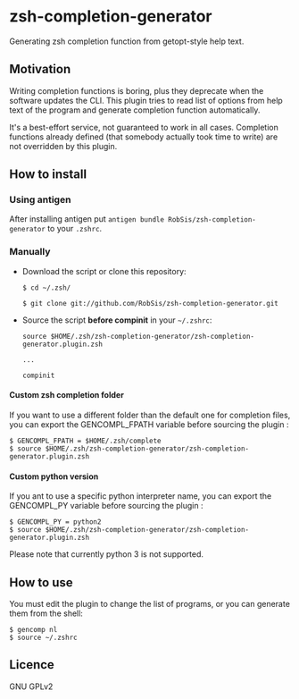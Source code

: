 zsh-completion-generator
========================

Generating zsh completion function from getopt-style help text.


Motivation
----------
Writing completion functions is boring, plus they deprecate when
the software updates the CLI. This plugin tries to read list of options
from help text of the program and generate completion function automatically.

It's a best-effort service, not guaranteed to work in all cases.
Completion functions already defined (that somebody actually took time to write)
are not overridden by this plugin.


How to install
--------------
### Using antigen

After installing antigen put `antigen bundle RobSis/zsh-completion-generator`
to your `.zshrc`.

### Manually
* Download the script or clone this repository:

    `$ cd ~/.zsh/`
    
    `$ git clone git://github.com/RobSis/zsh-completion-generator.git`

* Source the script **before compinit** in your `~/.zshrc`:

    `source $HOME/.zsh/zsh-completion-generator/zsh-completion-generator.plugin.zsh`
    
    `...`
    
    `compinit`

#### Custom zsh completion folder
If you want to use a different folder than the default one for completion files, you can export the GENCOMPL_FPATH variable before sourcing the plugin :

    $ GENCOMPL_FPATH = $HOME/.zsh/complete
    $ source $HOME/.zsh/zsh-completion-generator/zsh-completion-generator.plugin.zsh



#### Custom python version
If you ant to use a specific python interpreter name, you can export the GENCOMPL_PY variable before sourcing the plugin :

    $ GENCOMPL_PY = python2
    $ source $HOME/.zsh/zsh-completion-generator/zsh-completion-generator.plugin.zsh

Please note that currently python 3 is not supported.

How to use
----------
You must edit the plugin to change the list of programs, or you can
generate them from the shell:

    $ gencomp nl
    $ source ~/.zshrc


Licence
-------

GNU GPLv2
